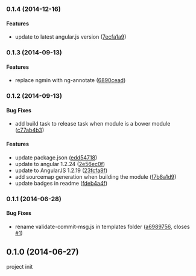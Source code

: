 <a name="0.1.4"></a>
### 0.1.4 (2014-12-16)


#### Features

* update to latest angular.js version ([7ecfa1a9](https://github.com/litixsoft/generator-lx-module/commit/7ecfa1a9ea84522040ccd0c4a5da74ad35da6897))


<a name="0.1.3"></a>
### 0.1.3 (2014-09-13)


#### Features

* replace ngmin with ng-annotate ([6890cead](https://github.com/litixsoft/generator-lx-module/commit/6890ceadca3278ea353ab92a7d2367109fb51a37))


<a name="0.1.2"></a>
### 0.1.2 (2014-09-13)


#### Bug Fixes

* add build task to release task when module is a bower module ([c77ab4b3](https://github.com/litixsoft/generator-lx-module/commit/c77ab4b3c10765871a97451f79f3d1cda5a1b222))


#### Features

* update package.json ([edd54718](https://github.com/litixsoft/generator-lx-module/commit/edd54718c9e3df5fc23864cdb600718674a14b93))
* update to angular 1.2.24 ([2e56ec0f](https://github.com/litixsoft/generator-lx-module/commit/2e56ec0fe81c32edf9ff7f7a9b9a76a520f8b8c5))
* update to AngularJS 1.2.19 ([23fcfa8f](https://github.com/litixsoft/generator-lx-module/commit/23fcfa8f949748fe4e5610fac4f188aab0b53694))
* add sourcemap generation when building the module ([f7b8a1d9](https://github.com/litixsoft/generator-lx-module/commit/f7b8a1d9f6f6568a246751fcc2b81034ba0e3ecd))
* update badges in readme ([fdeb4a4f](https://github.com/litixsoft/generator-lx-module/commit/fdeb4a4fa5c2b3f8999fe1f08cb63f6c7470998c))


<a name="0.1.1"></a>
### 0.1.1 (2014-06-28)


#### Bug Fixes

* rename validate-commit-msg.js in templates folder ([a6989756](https://github.com/litixsoft/generator-lx-module/commit/a69897565c087d8bf254d0060d9e0795e4af671f), closes [#1](https://github.com/litixsoft/generator-lx-module/issues/1))


<a name="0.1.0"></a>
## 0.1.0 (2014-06-27)

project init